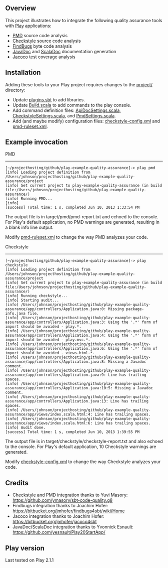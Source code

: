 Overview
--------

This project illustrates how to integrate the following quality assurance tools with [Play](http://www.playframework.com/) applications:

  * [PMD](http://pmd.sourceforge.net/) source code analysis
  * [Checkstyle](http://checkstyle.sourceforge.net/) source code analysis
  * [FindBugs](http://findbugs.sourceforge.net/) byte code analysis
  * [JavaDoc](http://www.oracle.com/technetwork/java/javase/documentation/index-jsp-135444.html) and [ScalaDoc](http://docs.scala-lang.org/style/scaladoc.html) documentation generation
  * [Jacoco](http://www.eclemma.org/jacoco/) test coverage analysis

Installation
------------

Adding these tools to your Play project requires changes to the [project/](https://github.com/ics-software-engineering/play-example-quality-assurance/tree/master/project) directory:

  * Update [plugins.sbt](https://github.com/ics-software-engineering/play-example-quality-assurance/blob/master/project/plugins.sbt) to add libraries.
  * Update [Build.scala](https://github.com/ics-software-engineering/play-example-quality-assurance/blob/master/project/Build.scala) to add commands to the play console.
  * Add command definition files: [ApiDocSettings.scala](https://github.com/ics-software-engineering/play-example-quality-assurance/blob/master/project/ApiDocSettings.scala), [CheckstyleSettings.scala](https://github.com/ics-software-engineering/play-example-quality-assurance/blob/master/project/CheckstyleSettings.scala), and [PmdSettings.scala](https://github.com/ics-software-engineering/play-example-quality-assurance/blob/master/project/PmdSettings.scala).
  * Add (and maybe modify) configuration files: [checkstyle-config.xml](https://github.com/ics-software-engineering/play-example-quality-assurance/blob/master/project/checkstyle-config.xml) and [pmd-ruleset.xml](https://github.com/ics-software-engineering/play-example-quality-assurance/blob/master/project/pmd-ruleset.xml).

Example invocation
------------------

PMD
***

```
[~/projecthosting/github/play-example-quality-assurance]-> play pmd
[info] Loading project definition from /Users/johnson/projecthosting/github/play-example-quality-assurance/project
[info] Set current project to play-example-quality-assurance (in build file:/Users/johnson/projecthosting/github/play-example-quality-assurance/)
[info] Running PMD...
[info] 
[success] Total time: 1 s, completed Jun 10, 2013 1:33:54 PM
```

The output file is in target/pmd/pmd-report.txt and echoed to the console.  For Play's default application, no PMD warnings are generated, resulting in a blank info line output.

Modify [pmd-ruleset.xml](https://github.com/ics-software-engineering/play-example-quality-assurance/blob/master/project/pmd-ruleset.xml) to change the way PMD analyzes your code. 

Checkstyle
**********
```
[~/projecthosting/github/play-example-quality-assurance]-> play checkstyle
[info] Loading project definition from /Users/johnson/projecthosting/github/play-example-quality-assurance/project
[info] Set current project to play-example-quality-assurance (in build file:/Users/johnson/projecthosting/github/play-example-quality-assurance/)
[info] Running checkstyle...
[info] Starting audit...
[info] /Users/johnson/projecthosting/github/play-example-quality-assurance/app/controllers/Application.java:0: Missing package-info.java file.
[info] /Users/johnson/projecthosting/github/play-example-quality-assurance/app/controllers/Application.java:3: Using the '.*' form of import should be avoided - play.*.
[info] /Users/johnson/projecthosting/github/play-example-quality-assurance/app/controllers/Application.java:4: Using the '.*' form of import should be avoided - play.mvc.*.
[info] /Users/johnson/projecthosting/github/play-example-quality-assurance/app/controllers/Application.java:6: Using the '.*' form of import should be avoided - views.html.*.
[info] /Users/johnson/projecthosting/github/play-example-quality-assurance/app/controllers/Application.java:8: Missing a Javadoc comment.
[info] /Users/johnson/projecthosting/github/play-example-quality-assurance/app/controllers/Application.java:9: Line has trailing spaces.
[info] /Users/johnson/projecthosting/github/play-example-quality-assurance/app/controllers/Application.java:10:5: Missing a Javadoc comment.
[info] /Users/johnson/projecthosting/github/play-example-quality-assurance/app/controllers/Application.java:13: Line has trailing spaces.
[info] /Users/johnson/projecthosting/github/play-example-quality-assurance/app/views/index.scala.html:4: Line has trailing spaces.
[info] /Users/johnson/projecthosting/github/play-example-quality-assurance/app/views/index.scala.html:6: Line has trailing spaces.
[info] Audit done.
[success] Total time: 1 s, completed Jun 10, 2013 1:39:55 PM
```

The output file is in target/checkstyle/checkstyle-report.txt and also echoed to the console. For Play's default application, 10 Checkstyle warnings are generated.

Modify [checkstyle-config.xml](https://github.com/ics-software-engineering/play-example-quality-assurance/blob/master/project/checkstyle-config.xml) to change the way Checkstyle analyzes your code.



Credits
-------

  * Checkstyle and PMD integration thanks to Yuvi Masory: https://github.com/ymasory/sbt-code-quality.g8
  * Findbugs integration thanks to Joachim Hofer: https://bitbucket.org/jmhofer/findbugs4sbt/wiki/Home
  * Jacoco integration thanks to Joachim Hofer: https://bitbucket.org/jmhofer/jacoco4sbt
  * JavaDoc/ScalaDoc integration thanks to Yvonnick Esnault: https://github.com/yesnault/Play20StartApp/
  
Play version
------------

Last tested on Play 2.1.1


